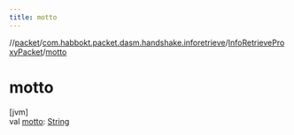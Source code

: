 ```yaml
---
title: motto
---
```

//[packet](../../../index.html)/[com.habbokt.packet.dasm.handshake.inforetrieve](../index.html)/[InfoRetrieveProxyPacket](index.html)/[motto](motto.html)



# motto



[jvm]\
val [motto](motto.html): [String](https://kotlinlang.org/api/latest/jvm/stdlib/kotlin/-string/index.html)




